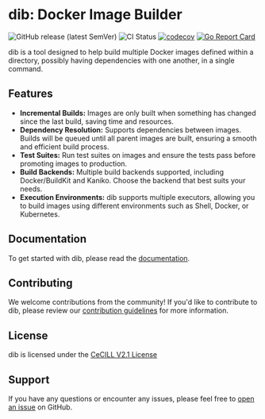 dib: Docker Image Builder
=========================

![GitHub release (latest SemVer)](https://img.shields.io/github/v/release/radiofrance/dib?sort=semver)
![CI Status](https://img.shields.io/github/actions/workflow/status/radiofrance/dib/qa.yml?label=QA&logo=github-actions&logoColor=fff)
[![codecov](https://codecov.io/gh/radiofrance/dib/branch/main/graph/badge.svg)](https://codecov.io/gh/radiofrance/dib)
[![Go Report Card](https://goreportcard.com/badge/github.com/radiofrance/dib)](https://goreportcard.com/report/github.com/radiofrance/dib)

dib is a tool designed to help build multiple Docker images defined within a directory, possibly having dependencies
with one another, in a single command.

## Features

- **Incremental Builds:** Images are only built when something has changed since the last build, saving time and resources.
- **Dependency Resolution:** Supports dependencies between images. Builds will be queued until all parent images are built, ensuring a smooth and efficient build process.
- **Test Suites:** Run test suites on images and ensure the tests pass before promoting images to production.
- **Build Backends:** Multiple build backends supported, including Docker/BuildKit and Kaniko. Choose the backend that best suits your needs.
- **Execution Environments:** dib supports multiple executors, allowing you to build images using different environments such as Shell, Docker, or Kubernetes.

## Documentation

To get started with dib, please read the [documentation](https://radiofrance.github.io/dib).

## Contributing

We welcome contributions from the community! If you'd like to contribute to dib, please review our 
[contribution guidelines](https://github.com/radiofrance/dib/blob/main/CONTRIBUTING.md) for more information.

## License

dib is licensed under the [CeCILL V2.1 License](https://cecill.info/licences/Licence_CeCILL_V2.1-en.txt)

## Support

If you have any questions or encounter any issues, please feel free to 
[open an issue](https://github.com/radiofrance/dib/issues/new/choose) on GitHub.
